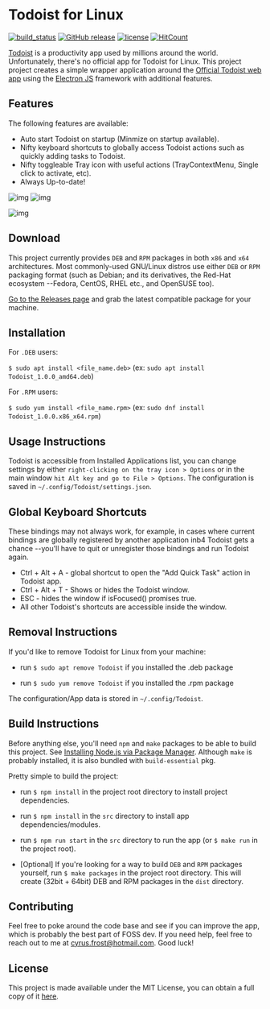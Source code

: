 # Todoist for Linux

[![build_status](https://img.shields.io/badge/build-passing-brightgreen.svg)](https://github.com/cyfrost/todoist-linux/releases/latest)
[![GitHub release](https://img.shields.io/badge/current%20release-v1.0-blue.svg)](https://github.com/cyfrost/todoist-linux/releases/latest)
[![license](https://img.shields.io/badge/license-MIT-orange.svg)](https://github.com/cyfrost/easyrun/blob/master/LICENSE)
[![HitCount](http://hits.dwyl.com/cyfrost/todoist-linux.svg)](http://hits.dwyl.com/cyfrost/todoist-linux)

[Todoist](https://todoist.com) is a productivity app used by millions around the world. Unfortunately, there's no official app for Todoist for Linux. This project project creates a simple wrapper application around the [Official Todoist web app](https://todoist.com/app) using the [Electron JS](https://electronjs.org) framework with additional features.

## Features

The following features are available:

  * Auto start Todoist on startup (Minmize on startup available).
  * Nifty keyboard shortcuts to globally access Todoist actions such as quickly adding tasks to Todoist.
  * Nifty toggleable Tray icon with useful actions (TrayContextMenu, Single click to activate, etc).
  * Always Up-to-date!

![img](https://i.imgur.com/MyeKIuO.png) ![img](https://i.imgur.com/piZhFpA.png)

![img](https://i.imgur.com/nIWqIa8.png)          


## Download

This project currently provides `DEB` and `RPM` packages in both `x86` and `x64` architectures. Most commonly-used GNU/Linux distros use either `DEB` or `RPM` packaging format (such as Debian; and its derivatives, the Red-Hat ecosystem --Fedora, CentOS, RHEL etc., and OpenSUSE too).

[Go to the Releases page](https://github.com/cyfrost/todoist-linux/releases) and grab the latest compatible package for your machine.


## Installation

For `.DEB` users:

   `$ sudo apt install <file_name.deb>` (ex: `sudo apt install Todoist_1.0.0_amd64.deb`)

For `.RPM` users:

   `$ sudo yum install <file_name.rpm>` (ex: `sudo dnf install Todoist_1.0.0.x86_x64.rpm`)
   

## Usage Instructions

Todoist is accessible from Installed Applications list, you can change settings by either `right-clicking on the tray icon > Options` or in the main window `hit Alt key and go to File > Options`. The configuration is saved in `~/.config/Todoist/settings.json`.
   
   
## Global Keyboard Shortcuts

These bindings may not always work, for example, in cases where current bindings are globally registered by another application inb4 Todoist gets a chance --you'll have to quit or unregister those bindings and run Todoist again.

* Ctrl + Alt + A - global shortcut to open the "Add Quick Task" action in Todoist app. 
* Ctrl + Alt + T - Shows or hides the Todoist window.
* ESC - hides the window if isFocused() promises true.
* All other Todoist's shortcuts are accessible inside the window.

## Removal Instructions

If you'd like to remove Todoist for Linux from your machine:

* run `$ sudo apt remove Todoist` if you installed the .deb package

* run `$ sudo yum remove Todoist` if you installed the .rpm package

The configuration/App data is stored in `~/.config/Todoist`.


## Build Instructions

Before anything else, you'll need `npm` and `make` packages to be able to build this project. See [Installing Node.js via Package Manager](https://nodejs.org/en/download/package-manager). Although `make` is probably installed, it is also bundled with `build-essential` pkg.

Pretty simple to build the project:

* run `$ npm install` in the project root directory to install project dependencies.

* run `$ npm install` in the `src` directory to install app dependencies/modules.

* run `$ npm run start` in the `src` directory to run the app (or `$ make run` in the project root).

* [Optional] If you're looking for a way to build `DEB` and `RPM` packages yourself, run `$ make packages` in the project root directory. This will create (32bit + 64bit) DEB and RPM packages in the `dist` directory.

## Contributing

Feel free to poke around the code base and see if you can improve the app, which is probably the best part of FOSS dev. If you need help, feel free to reach out to me at [cyrus.frost@hotmail.com](mailto:cyrus.frost@hotmail.com). Good luck!

## License

This project is made available under the MIT License, you can obtain a full copy of it [here](https://opensource.org/licenses/MIT).
